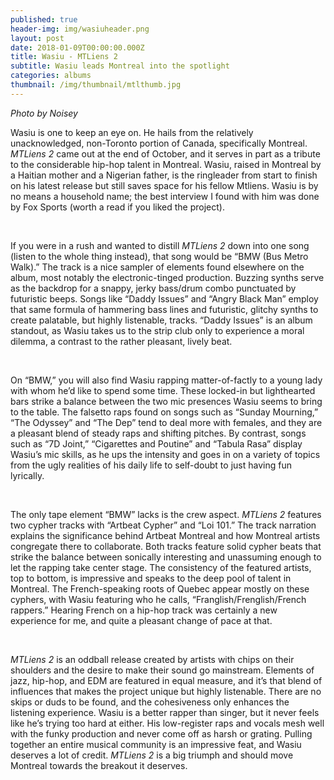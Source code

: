 ```yaml
---
published: true
header-img: img/wasiuheader.png
layout: post
date: 2018-01-09T00:00:00.000Z
title: Wasiu - MTLiens 2
subtitle: Wasiu leads Montreal into the spotlight
categories: albums
thumbnail: /img/thumbnail/mtlthumb.jpg
---
```

<p><em>Photo by Noisey</em></p>
<p>Wasiu is one to keep an eye on. He hails from the relatively unacknowledged, non-Toronto portion of Canada, specifically Montreal. <em>MTLiens 2 </em>came out at the end of October, and it serves in part as a tribute to the considerable hip-hop talent in Montreal. Wasiu, raised in Montreal by a Haitian mother and a Nigerian father, is the ringleader from start to finish on his latest release but still saves space for his fellow Mtliens. Wasiu is by no means a household name; the best interview I found with him was done by Fox Sports (worth a read if you liked the project).</p>
<p>&nbsp;</p>
<p>If you were in a rush and wanted to distill <em>MTLiens 2</em> down into one song (listen to the whole thing instead), that song would be &ldquo;BMW (Bus Metro Walk).&rdquo; The track is a nice sampler of elements found elsewhere on the album, most notably the electronic-tinged production. Buzzing synths serve as the backdrop for a snappy, jerky bass/drum combo punctuated by futuristic beeps. Songs like &ldquo;Daddy Issues&rdquo; and &ldquo;Angry Black Man&rdquo; employ that same formula of hammering bass lines and futuristic, glitchy synths to create palatable, but highly listenable, tracks. &ldquo;Daddy Issues&rdquo; is an album standout, as Wasiu takes us to the strip club only to experience a moral dilemma, a contrast to the rather pleasant, lively beat.</p>
<p>&nbsp;</p>
<p>On &ldquo;BMW,&rdquo; you will also find Wasiu rapping matter-of-factly to a young lady with whom he&rsquo;d like to spend some time. These locked-in but lighthearted bars strike a balance between the two mic presences Wasiu seems to bring to the table. The falsetto raps found on songs such as &ldquo;Sunday Mourning,&rdquo; &ldquo;The Odyssey&rdquo; and &ldquo;The Dep&rdquo; tend to deal more with females, and they are a pleasant blend of steady raps and shifting pitches. By contrast, songs such as &ldquo;7D Joint,&rdquo; &ldquo;Cigarettes and Poutine&rdquo; and &ldquo;Tabula Rasa&rdquo; display Wasiu&rsquo;s mic skills, as he ups the intensity and goes in on a variety of topics from the ugly realities of his daily life to self-doubt to just having fun lyrically.</p>
<p>&nbsp;</p>
<p>The only tape element &ldquo;BMW&rdquo; lacks is the crew aspect. <em>MTLiens 2 </em>features two cypher tracks with &ldquo;Artbeat Cypher&rdquo; and &ldquo;Loi 101.&rdquo; The track narration explains the significance behind Artbeat Montreal and how Montreal artists congregate there to collaborate. Both tracks feature solid cypher beats that strike the balance between sonically interesting and unassuming enough to let the rapping take center stage. The consistency of the featured artists, top to bottom, is impressive and speaks to the deep pool of talent in Montreal. The French-speaking roots of Quebec appear mostly on these cyphers, with Wasiu featuring who he calls, &ldquo;Franglish/Frenglish/French rappers.&rdquo; Hearing French on a hip-hop track was certainly a new experience for me, and quite a pleasant change of pace at that.</p>
<p>&nbsp;</p>
<p><em>MTLiens 2</em> is an oddball release created by artists with chips on their shoulders and the desire to make their sound go mainstream. Elements of jazz, hip-hop, and EDM are featured in equal measure, and it&rsquo;s that blend of influences that makes the project unique but highly listenable. There are no skips or duds to be found, and the cohesiveness only enhances the listening experience. Wasiu is a better rapper than singer, but it never feels like he&rsquo;s trying too hard at either. His low-register raps and vocals mesh well with the funky production and never come off as harsh or grating. Pulling together an entire musical community is an impressive feat, and Wasiu deserves a lot of credit. <em>MTLiens 2</em> is a big triumph and should move Montreal towards the breakout it deserves.</p>
<p>&nbsp;</p>
